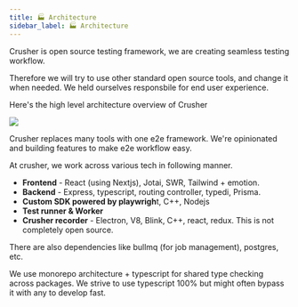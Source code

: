 ```yaml
---
title: 🏭 Architecture
sidebar_label: 🏭 Architecture
---
```


Crusher is open source testing framework, we are creating seamless testing workflow.

Therefore we will try to use other standard open source tools, and change it when needed. We held ourselves responsbile for end user experience.

Here's the high level architecture overview of Crusher

<a href="/img/architecture/high-level-architecture.svg" target="_blank">
  <img src="/img/architecture/high-level-architecture.svg" />
</a>

Crusher replaces many tools with one e2e framework. We're opinionated and building features to make e2e workflow easy.

At crusher, we work across various tech in following manner.

- **Frontend** - React (using Nextjs), Jotai, SWR, Tailwind + emotion.
- **Backend** - Express, typescript, routing controller, typedi, Prisma.
- **Custom SDK powered by playwrigh**t, C++, Nodejs
- **Test runner & Worker**
- **Crusher recorder** - Electron, V8, Blink, C++, react, redux. This is not completely open source.

There are also dependencies like bullmq (for job management), postgres, etc.

We use monorepo architecture + typescript for shared type checking across packages. We strive to use typescript 100% but might often bypass it with any to develop fast.
